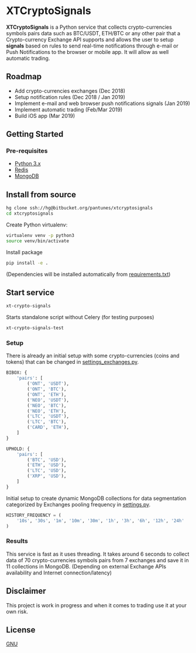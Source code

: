 # XTCryptoSignals

**XTCryptoSignals** is a Python service that collects crypto-currencies symbols 
pairs data such as BTC/USDT, ETH/BTC or any other pair that a Crypto-currency 
Exchange API supports and allows the user to setup **signals** based on rules 
to send real-time notifications through e-mail or Push Notifications to the 
browser or mobile app. It will allow as well automatic trading.


## Roadmap

* Add crypto-currencies exchanges (Dec 2018)
* Setup notification rules (Dec 2018 / Jan 2019)
* Implement e-mail and web browser push notifications signals (Jan 2019)
* Implement automatic trading (Feb/Mar 2019)
* Build iOS app (Mar 2019)


## Getting Started

### Pre-requisites

* [Python 3.x](https://www.python.org/download/releases/3.0)
* [Redis](https://redis.io/download)
* [MongoDB](https://www.mongodb.com)


## Install from source
```bash
hg clone ssh://hg@bitbucket.org/pantunes/xtcryptosignals
cd xtcryptosignals
```

Create Python virtualenv:
```bash
virtualenv venv -p python3
source venv/bin/activate
```

Install package
```bash
pip install -e .
```

(Dependencies will be installed automatically from 
[requirements.txt](requirements.txt))

## Start service

```bash
xt-crypto-signals
```

Starts standalone script without Celery (for testing purposes)
```bash
xt-crypto-signals-test
```

### Setup

There is already an initial setup with some crypto-currencies 
(coins and tokens) that can be changed in 
[settings_exchanges.py](xtcryptosignals/settings_exchanges.py).

```python
BIBOX: {
    'pairs': [
        ('ONT', 'USDT'),
        ('ONT', 'BTC'),
        ('ONT', 'ETH'),
        ('NEO', 'USDT'),
        ('NEO', 'BTC'),
        ('NEO', 'ETH'),
        ('LTC', 'USDT'),
        ('LTC', 'BTC'),
        ('CARD', 'ETH'),
    ]
}

UPHOLD: {
    'pairs': [
        ('BTC', 'USD'),
        ('ETH', 'USD'),
        ('LTC', 'USD'),
        ('XRP', 'USD'),
    ]
}
```

Initial setup to create dynamic MongoDB collections for data segmentation 
categorized by Exchanges pooling frequency in 
[settings.py](xtcryptosignals/settings.py).
```python
HISTORY_FREQUENCY = (
    '10s', '30s', '1m', '10m', '30m', '1h', '3h', '6h', '12h', '24h'
)
```

### Results
This service is fast as it uses threading.
It takes around 6 seconds to collect data of 70 crypto-currencies symbols pairs
from 7 exchanges and save it in 11 collections in MongoDB.
(Depending on external Exchange APIs availability and Internet 
connection/latency)

## Disclaimer
This project is work in progress and when it comes to trading use it at your 
own risk.


## License

[GNU](https://www.gnu.org/licenses/gpl-3.0.en.html)
